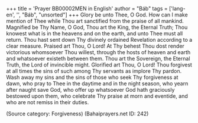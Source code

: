 +++
title = 'Prayer BB00002MEN in English'
author = "Báb"
tags = ['lang-en', '', "Báb", "unsorted"]
+++
Glory be unto Thee, O God.  How can I make mention of Thee while Thou art sanctified from the praise of all mankind.  Magnified be Thy Name, O God, Thou art the King, the Eternal Truth; Thou knowest what is in the heavens and on the earth, and unto Thee must all return.  Thou hast sent down Thy divinely ordained Revelation according to a clear measure.  Praised art Thou, O Lord!  At Thy behest Thou dost render victorious whomsoever Thou willest, through the hosts of heaven and earth and whatsoever existeth between them.  Thou art the Sovereign, the Eternal Truth, the Lord of invincible might.
Glorified art Thou, O Lord!  Thou forgivest at all times the sins of such among Thy servants as implore Thy pardon.  Wash away my sins and the sins of those who seek Thy forgiveness at dawn, who pray to Thee in the daytime and in the night season, who yearn after naught save God, who offer up whatsoever God hath graciously bestowed upon them, who celebrate Thy praise at morn and eventide, and who are not remiss in their duties.

(Source category: Forgiveness)
(Bahaiprayers.net ID: 242)
